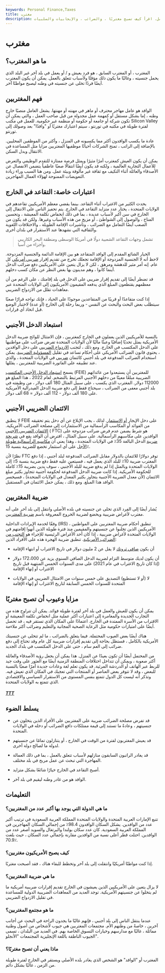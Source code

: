 ```yaml
---
keywords: Personal Finance,Taxes
title: مغترب
description: الوافد هو الشخص الذي يغادر وطنه الأصلي للعيش أو العمل. اقرأ كيف تصبح مغتربًا ، والضرائب ، والإيجابيات والسلبيات.
---
```


# مغترب
## ما هو المغترب؟

المغترب ، أو المغترب السابق ، هو فرد يعيش و / أو يعمل في بلد آخر غير البلد الذي يحمل جنسيته ، وغالبًا ما يكون ذلك مؤقتًا ولأسباب تتعلق بالعمل. يمكن أن يكون المغترب أيضًا فردًا تخلى عن جنسيته في وطنه ليصبح مواطنًا آخر.

## فهم المغتربين

الوافد هو عامل مهاجر محترف أو ماهر في مهنته أو مهنتها. يشغل العامل منصبًا خارج وطنه ، إما بشكل مستقل أو كمهمة عمل مجدولة من قبل صاحب العمل ، والتي يمكن أن تكون شركة أو جامعة أو حكومة أو منظمة غير حكومية. للعمل في مكتب Silicon Valley لفترة طويلة في مكتبه في تورنتو ، سيتم اعتبارك مغتربًا أو "وافدًا" بعد وصولك إلى تورنتو.

عادة ما يكسب الوافدون أكثر مما يكسبونه في المنزل ، وأكثر من الموظفين المحليين. بالإضافة إلى الراتب ، تمنح الشركات أحيانًا موظفيها المغتربين مزايا مثل المساعدة في الانتقال وبدل السكن.

يمكن أن يكون العيش كمغترب أمرًا مثيرًا ويمثل فرصة ممتازة للتقدم الوظيفي والتعرض للأعمال التجارية العالمية ، ولكنه قد يكون أيضًا انتقالًا صعبًا عاطفياً يتضمن الانفصال عن الأصدقاء والعائلة أثناء التكيف مع ثقافة غير مألوفة وبيئة عمل. ومن هنا السبب وراء زيادة التعويضات الممنوحة لهؤلاء العمال المهاجرين.

## اعتبارات خاصة: التقاعد في الخارج

يحدث الكثير من الاغتراب أثناء التقاعد. بينما يقضي معظم الأمريكيين تقاعدهم في الولايات المتحدة ، يختار عدد متزايد التقاعد في الخارج. يتم تحفيز الناس على الانتقال إلى الخارج في سن أكبر لأسباب عديدة ، بما في ذلك انخفاض تكلفة المعيشة ، وتحسين المناخ ، والوصول إلى الشواطئ ، أو مزيج من هذه الأسباب وغيرها. ولكن قد يكون من الصعب أيضًا التعامل مع الضرائب ، وتأشيرات الإقامة الطويلة ، والاختلافات اللغوية والثقافية التي نشهدها عند الاستقرار في بلدان أخرى.

> تشمل وجهات التقاعد الشعبية دولًا في أمريكا الوسطى ومنطقة البحر الكاريبي وأجزاء من آسيا.

>

الخيار الشائع المقدم إلى الوافد المتقاعد هو بين الإقامة الدائمة والجنسية المزدوجة. لاحظ أنه لا الجنسية المزدوجة أو الإقامة تجعلك تخرج من تقديم إقرار [ضريبي أمريكي](/taxreturn) كل عام. إنه أمر مثير للدهشة ومرهق ، لكن لا يزال يتعين على الأمريكيين دفع ضرائب الدخل أينما كانوا ، وهم مدينون بها بغض النظر عن مكان كسب دخلهم.

قد تضطر أيضًا إلى تقديم إقرار ضريبي على الدخل في بلد إقامتك ، على الرغم من أن معظمهم يقتطعون المبلغ الذي يدفعه المقيمون الأمريكيون إلى الولايات المتحدة عبر معاهدات تقلل من الازدواج الضريبي.

إذا كنت متقاعدًا أو قريبًا من المتقاعدين موجودًا على الحياد ، فإنك تواجه قرارًا صعبًا سيتطلب بعض البحث والبحث عن النفس - وربما رحلة إلى الخارج (أو عدة) لاختبار الوضع قبل اتخاذ أي قرارات.

## استبعاد الدخل الأجنبي

بالنسبة للأمريكيين الذين يعملون في الخارج كمغتربين ، فإن الامتثال للوائح ضريبة الدخل الأمريكية يمثل تحديًا إضافيًا وعبئًا ماليًا لأن الولايات المتحدة تفرض ضرائب على مواطنيها على الدخل المكتسب في الخارج. ومع ذلك ، لتجنب [الازدواج الضريبي](/double_taxation) على دخل الوافدين ، يحتوي قانون الضرائب الأمريكي على أحكام تساعد في تقليل [المسؤولية الضريبية](/taxliability). يمكن استخدام الضرائب المدفوعة في بلد أجنبي كائتمان [ضريبي](/taxcredit) في الولايات المتحدة ، والذي عند تطبيقه على الفاتورة الضريبية للمغتربين ، يقللها.

يسمح [استبعاد الدخل الأجنبي المكتسب](/foreign-earned-income-exclusion) (FEIE) للمغتربين أن يستبعدوا من عائداتهم الضريبية مبلغًا معينًا من دخلهم الأجنبي المرتبط بالتضخم. لعام 2022 ، هذا المبلغ هو 112000 دولار. المغترب الذي يكسب ، على سبيل المثال 180 ألف دولار ، من وظيفته في بلد أجنبي معفى من الضرائب ، سيحتاج فقط إلى دفع ضريبة الدخل الفيدرالية الأمريكية على 180 ألف دولار - 112 ألف دولار = 68 ألف دولار.

## الائتمان الضريبي الأجنبي

لا ينطبق FEIE على دخل الإيجار [أو](/investmentincome) [الاستثمار](/investmentincome). لذلك ، يجب الإبلاغ عن أي دخل يتم تحقيقه من الفوائد أو المكاسب الرأسمالية من الاستثمارات إلى مصلحة الضرائب الأمريكية. [الائتمان الضريبي الأجنبي](/foreign-tax-credit) ( FTC) هو شرط يضمن عدم فرض ضرائب مزدوجة على الوافدين على مكاسبهم الرأسمالية. على سبيل المثال ، افترض أن الوافد يقع في [شريحة ضريبة](/taxbracket) الدخل البالغة 35٪ في الولايات المتحدة ، وهذا يعني أن [مكاسبه الرأسمالية طويلة الأجل](/long-term_capital_gain_loss) على أي استثمار تخضع للضريبة بنسبة 15٪.

نظرًا لأن FTC توفر دولارًا للائتمان بالدولار مقابل الضرائب المدفوعة لبلد أجنبي ، إذا دفع المغترب ضريبة 10٪ للبلد الذي يعمل فيه ، فسيتعين عليه فقط دفع ضريبة بنسبة 5٪ إلى الولايات المتحدة وبالمثل إذا لم يدفع ضريبة للبلد الأجنبي ، سوف يدين بضريبة 15٪ كاملة للحكومة الأمريكية. إذا كانت ضريبة الدخل المدفوعة لحكومة أجنبية تتجاوز بكثير مبلغ الائتمان (لأن معدل الضريبة الأجنبية يتجاوز بكثير المعدل في الولايات المتحدة) ، فسيخسر الوافد هذا المبلغ. ومع ذلك ، يمكن حمل الائتمان في المستقبل.

## ضريبة المغتربين

يُشار أيضًا إلى الفرد الذي تخلى عن جنسيته في بلده الأصلي وانتقل إلى بلد آخر على أنه مغترب لأغراض ضريبية ويخضع لضريبة الخروج المعروفة باسم [ضريبة المغتربين](/expatriation-tax).

وفقًا لخدمة الإيرادات الداخلية (IRS) ، تنطبق أحكام ضريبة المغتربين على المواطنين الأمريكيين الذين تخلىوا عن جنسيتهم والمقيمين منذ فترة طويلة الذين أنهوا إقامتهم في الولايات المتحدة لأغراض ضريبية ، إذا كان أحد الأغراض الرئيسية للإجراء هو [التجنب من الضرائب الأمريكية](/tax_avoidance). تنطبق ضريبة الهجرة هذه على الأفراد الذين:

- أن يكون [صافي ثروتك](/networth) لا يقل عن 2 مليون دولار في تاريخ الاغتراب أو انتهاء الإقامة

- أن يكون لديك متوسط التزام لضريبة الدخل الصافي السنوي يزيد عن 172،000 دولار (إذا كان تاريخ الاغتراب في عام 2021) على مدى السنوات الخمس المنتهية قبل تاريخ الاغتراب أو إنهاء الإقامة

- لا (أو لا تستطيع) التصديق على خمس سنوات من الامتثال الضريبي في الولايات المتحدة للسنوات الخمس السابقة لتاريخ الاغتراب أو إنهاء الإقامة

## مزايا وعيوب أن تصبح مغتربًا

يمكن أن يكون للعيش والعمل في بلد آخر لفترة طويلة فوائد. يمكن أن تتراوح هذه من التجارب الجديدة والمغامرة إلى اعتبارات أكثر عملية مثل انخفاض تكلفة المعيشة أو الاقتراب من الأسرة الممتدة في الخارج. اعتمادًا على المكان الذي تستقر فيه ، قد تحصل أيضًا على امتيازات حكومية مثل الرعاية الصحية المجانية والتعليم وضرائب أكثر ملاءمة.

هناك أيضًا بعض العيوب المحتملة. فيما يتعلق بالضرائب ، ما لم تتخلى عن جنسيتك الأمريكية بالكامل ، فستظل بحاجة إلى تقديم إقرارات ضريبية كل عام وقد تحتاج إلى دفع ضرائب إلى العم سام ، حتى على الدخل المكتسب في بلدك الجديد.

من المحتمل أيضًا أن تكون بعيدًا عن المنزل. هذا يمكن أن يجعل رؤية الأصدقاء والعائلة أكثر صعوبة ، ويمكن أن تتداخل اختلافات المنطقة الزمنية أيضًا مع العثور على وقت جيد للربط عبر الهاتف أو الدردشة المرئية. قد يكون تعلم لغة وعادات جديدة أمرًا صعبًا بالنسبة للبعض ، وقد لا تتوفر بعض العناصر أو المنتجات التي تعجبك في المكان الذي تعيش فيه. وتذكر أنه ليست كل الدول تتمتع بنفس المستوى من الاستقرار السياسي والاقتصادي الذي تتمتع به الولايات المتحدة.

<h5> <a href=""> TTT </a> </h5>

## يسلط الضوء

- قد تفرض مصلحة الضرائب ضريبة على المغتربين على الأفراد الذين يتخلون عن جنسيتهم ، وعادةً ما تستند إلى قيمة ممتلكات دافع الضرائب أو دخله في الولايات المتحدة.

- قد يعيش المغتربون لفترة من الوقت في الخارج ، أو يتنازلون تمامًا عن جنسيتهم لدولة ما لصالح دولة أخرى.

- قد يغادر الراتبون السابقون منازلهم لأسباب تتعلق بالعمل ، بما في ذلك العمالة المهاجرة التي تبحث عن عمل مربح في بلد مختلف.

- أصبح التقاعد في الخارج خيارًا شائعًا بشكل متزايد.

- الوافد هو من غادر وطنه ليقيم في بلد آخر.

## التعليمات

### ما هي الدولة التي يوجد بها أكبر عدد من المغتربين؟

تتبع الإمارات العربية المتحدة والولايات المتحدة المملكة العربية السعودية في ترتيب أكبر عدد من الوافدين. يشكل السكان الوافدون 98.4٪ من إجمالي السكان المهاجرين في المملكة العربية السعودية. كان عدد سكان بولندا والبرتغال والسويد أصغر عدد من الوافدين. احتلت قطر أعلى نسبة من الوافدين مقارنة بإجمالي عدد السكان ، حيث بلغت 70.9٪.

### كيف يصبح الأمريكيون مغتربين؟

إذا كنت مواطنًا أمريكيًا وانتقلت إلى بلد آخر وتخطط للبقاء هناك ، فقد أصبحت مغتربًا.

### ما هي ضريبة المغتربين؟

لا يزال يتعين على الأمريكيين الذين يعيشون في الخارج تقديم إقرارات ضريبية أمريكية ما لم يتخلوا عن جنسيتهم الأمريكية. توجد العديد من المعاهدات الضريبية الدولية للمساعدة في تقليل الازدواج الضريبي.

### ما هو مجتمع المغتربين؟

عندما ينتقل الناس إلى بلد أجنبي ، فإنهم غالبًا ما يجدون الراحة في البحث عن أجانب آخرين ، خاصةً من وطنهم الأم. مجتمعات المغتربين هي جيوب لأشخاص من أصول وطنية مماثلة ، غالبًا مع مدارسهم وخيارات التسوق الخاصة بهم. في العديد من البلدان ، تسمى الجيوب الناطقة باللغة الإنجليزية المجتمعات "الأنجلو".

### ماذا يعني أن تصبح مغتربًا؟

المغترب أو "الوافد" هو الشخص الذي يغادر بلده الأصلي ويستقر في الخارج لفترة طويلة من الزمن ، غالبًا بشكل دائم.

